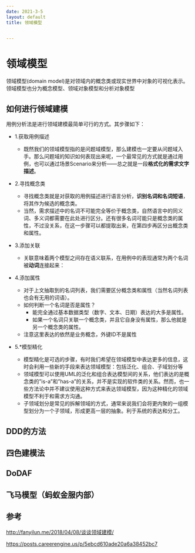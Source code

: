```yaml
---
date: 2021-3-5
layout: default
title: 领域模型


---
```


# 领域模型

领域模型(domain model)是对领域内的概念类或现实世界中对象的可视化表示。领域模型也分为概念模型、领域对象模型和分析对象模型

## 如何进行领域建模

用例分析法是进行领域建模最简单可行的方式。其步骤如下： 

- 1.获取用例描述
  - 既然我们的领域模型指的是问题域模型，那么建模也一定要从问题域入手。那么问题域的知识如何表现出来呢，一个最常见的方式就是通过用例，也可以通过场景Scenario来分析——总之就是一段**格式化的需求文字描述**。
- 2.寻找概念类
  - 寻找概念类就是对获取的用例描述进行语言分析，**识别名词和名词短语**，将其作为候选的概念类。
  - 当然，需求描述中的名词不可能完全等价于概念类，自然语言中的同义词、多义词都需要在此处进行区分。还有很多名词可能只是概念类的属性，不过没关系，在这一步骤可以都提取出来，在第四步再区分出概念类和属性。
- 3.添加关联
  - 关联意味着两个模型之间存在语义联系，在用例中的表现通常为两个名词被**动词**连接起来：

- 4.添加属性
  - 对于上文抽取到的名词列表，我们需要区分概念类和属性（当然名词列表也会有无用的词语）。
  - 如何判断一个名词是否是属性？
    - 能完全通过基本数据类型（数字、文本、日期）表达的大多是属性。
    - 如果一个名词只关联一个概念类，并且它自身没有属性，那么他就是另一个概念类的属性。
  - 注意这里表达的依然是业务概念，外键ID不是属性 
- 5.*模型精化
  - 模型精化是可选的步骤，有时我们希望在领域模型中表达更多的信息，这时会利用一些新的手段来表达领域模型：包括泛化、组合、子域划分等
  - 领域模型可以使用UML的泛化和组合表达模型间的关系，他们表达的是概念类的”is-a”和”has-a”的关系，并不是实现的软件类的关系。然而，也一些方法论中并不建议使用这种方式来表达领域模型，因为这种精化的领域模型不利于和需求方沟通。
  - 子领域划分是常见的拆解领域的方式，通常来说我们会将更内聚的一组模型划分为一个子领域，形成更高一层的抽象。利于系统的表达和分工。

## DDD的方法

## 四色建模法

## DoDAF

## 飞马模型（蚂蚁金服内部）

## 参考

http://fanyilun.me/2018/04/08/谈谈领域建模/

https://posts.careerengine.us/p/5ebcd610ade20a6a38452bc7